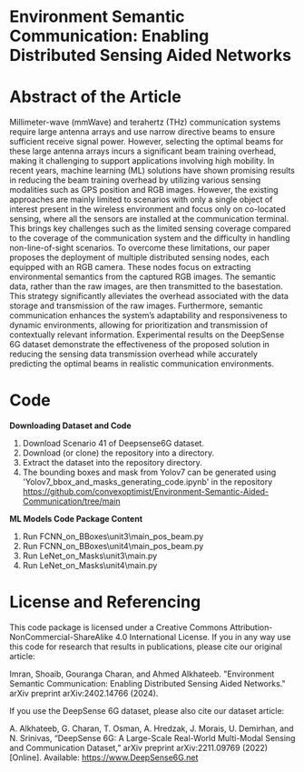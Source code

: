 # Environment Semantic Communication: Enabling Distributed Sensing Aided Networks

# Abstract of the Article
Millimeter-wave (mmWave) and terahertz (THz) communication systems require large antenna arrays and use narrow directive beams to ensure sufficient receive signal power. However, selecting the optimal beams for these large antenna arrays incurs a significant beam training overhead, making it challenging to support applications involving high mobility. In recent years, machine learning (ML) solutions have shown promising results in reducing the beam training overhead by utilizing various sensing modalities such as GPS position and RGB images. However, the existing approaches are mainly limited to scenarios with only a single object of interest present in the wireless environment and focus only on co-located sensing, where all the sensors are installed at the communication terminal. This brings key challenges such as the limited sensing coverage compared to the coverage of the communication system and the difficulty in handling non-line-of-sight scenarios. To overcome these limitations, our paper proposes the deployment of multiple distributed sensing nodes, each equipped with an RGB camera. These nodes focus on extracting environmental semantics from the captured RGB images. The semantic data, rather than the raw images, are then transmitted to the basestation. This strategy significantly alleviates the overhead associated with the data storage and transmission of the raw images. Furthermore, semantic communication enhances the system’s adaptability and responsiveness to dynamic environments, allowing for prioritization and transmission of contextually relevant information. Experimental results on the DeepSense 6G dataset demonstrate the effectiveness of the proposed solution in reducing the sensing data transmission overhead while accurately predicting the optimal beams in realistic communication environments.


# Code

**Downloading Dataset and Code** 
1. Download Scenario 41 of Deepsense6G dataset.
2. Download (or clone) the repository into a directory.
3. Extract the dataset into the repository directory.
4. The bounding boxes and mask from Yolov7 can be generated using 'Yolov7_bbox_and_masks_generating_code.ipynb' in the repository https://github.com/convexoptimist/Environment-Semantic-Aided-Communication/tree/main


**ML Models Code Package Content**
1. Run FCNN_on_BBoxes\unit3\main_pos_beam.py
2. Run FCNN_on_BBoxes\unit4\main_pos_beam.py
3. Run LeNet_on_Masks\unit3\main.py
4. Run LeNet_on_Masks\unit4\main.py



# License and Referencing
This code package is licensed under a Creative Commons Attribution-NonCommercial-ShareAlike 4.0 International License. If you in any way use this code for research that results in publications, please cite our original article:

Imran, Shoaib, Gouranga Charan, and Ahmed Alkhateeb. "Environment Semantic Communication: Enabling Distributed Sensing Aided Networks." arXiv preprint arXiv:2402.14766 (2024).

If you use the DeepSense 6G dataset, please also cite our dataset article:

A. Alkhateeb, G. Charan, T. Osman, A. Hredzak, J. Morais, U. Demirhan, and N. Srinivas, “DeepSense 6G: A Large-Scale Real-World Multi-Modal Sensing and     Communication Dataset,” arXiv preprint arXiv:2211.09769 (2022) [Online]. Available: https://www.DeepSense6G.net





